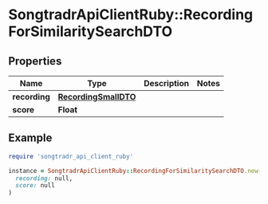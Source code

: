 # SongtradrApiClientRuby::RecordingForSimilaritySearchDTO

## Properties

| Name | Type | Description | Notes |
| ---- | ---- | ----------- | ----- |
| **recording** | [**RecordingSmallDTO**](RecordingSmallDTO.md) |  |  |
| **score** | **Float** |  |  |

## Example

```ruby
require 'songtradr_api_client_ruby'

instance = SongtradrApiClientRuby::RecordingForSimilaritySearchDTO.new(
  recording: null,
  score: null
)
```

